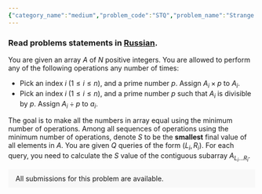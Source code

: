 ```yaml
---
{"category_name":"medium","problem_code":"STQ","problem_name":"Strange Queries","problemComponents":{"constraints":"- $1 \\leq N \\leq 10^{6}$\n- $1 \\leq Q \\leq 2 \\cdot 10^{5}$\n- $1 \\leq L_{i} \\leq R_{i} \\leq N$\n- $1 \\leq A_i \\leq 10^{6}$\n","constraintsState":true,"subtasks":"- 30 points : $1 \\leq R \\leq 10000$\n- 70 points : $1 \\leq R \\leq 10^9$\n","subtasksState":false,"inputFormat":"- The first line contains $N$ and $Q$ denoting the number of elements in the array and number of queries.\n- The second line contains $N$ space-separated integers $A_1, A_2, \\ldots, A_N$ denoting the given array.\n- $Q$ lines follow. The $i$-th line contains two space-separated integers $L_{i}$ and $R_{i}$ denoting the $i$-th query.\n","inputFormatState":true,"outputFormat":"For each query, output the value $S$ for the subarray on a single line.\n","outputFormatState":true,"sampleTestCases":{"0":{"id":1,"input":"4 2\n19 7 11 77\n2 4\n3 4","output":"77\n11","explanation":"- For the first query, there is only one sequence of operations that uses $2$ operations:\n\n    - Choose $i = 2$ and $p = 11$, assign $A_2 \\times 11 = 77$ to $A_2$.\n    - Choose $i = 3$ and $p = 7$, assign $A_3 \\times 7 = 77$ to $A_3$.\n\nWe can prove that there aren\u0027t any sequence of operations that uses $1$ operation, so the above sequence uses the least number of operations. The final $S$ value is $77$.\n\n- For the second query, there are two sequences of operations that uses $2$ operations. Those are:\n\n    - Choose $i = 3$ and $p = 7$, assign $A_3 \\times 7 = 77$ to $A_3$.\n    - Choose $i = 4$ and $p = 7$, assign $A_4 \\div 7 = 11$ to $A_4$.\n\nBoth of them are optimal in terms of number of operations. The first sequence of operations has the final value $S$ to be $77$, and the second sequence of operations has the final value $S$ to be $11$. Therefore, the answer to this query is $11$ (we need to minimize the final value $S$).","isDeleted":false}}},"video_editorial_url":"","languages_supported":{"0":"CPP14","1":"C","2":"JAVA","3":"PYTH 3.6","4":"CPP17","5":"PYTH","6":"PYP3","7":"CS2","8":"ADA","9":"PYPY","10":"TEXT","11":"PAS fpc","12":"NODEJS","13":"RUBY","14":"PHP","15":"GO","16":"HASK","17":"TCL","18":"PERL","19":"SCALA","20":"LUA","21":"kotlin","22":"BASH","23":"JS","24":"LISP sbcl","25":"rust","26":"PAS gpc","27":"BF","28":"CLOJ","29":"R","30":"D","31":"CAML","32":"FORT","33":"ASM","34":"swift","35":"FS","36":"WSPC","37":"LISP clisp","38":"SQL","39":"SCM guile","40":"PERL6","41":"ERL","42":"CLPS","43":"ICK","44":"NICE","45":"PRLG","46":"ICON","47":"COB","48":"SCM chicken","49":"PIKE","50":"SCM qobi","51":"ST","52":"SQLQ","53":"NEM"},"max_timelimit":3,"source_sizelimit":50000,"problem_author":"nots0fast","problem_tester":"","date_added":"14-09-2021","tags":{"0":"cook133","1":"cook133","2":"hard","3":"hard","4":"nots0fast","5":"number","6":"number","7":"probability","8":"probability"},"problem_difficulty_level":"Unavailable","best_tag":"Number Theory","editorial_url":"https://discuss.codechef.com/problems/STQ","time":{"view_start_date":1632078002,"submit_start_date":1632078002,"visible_start_date":1632078002,"end_date":1735669800},"is_direct_submittable":false,"problemDiscussURL":"https://discuss.codechef.com/search?q=STQ","is_proctored":false,"visitedContests":{},"layout":"problem"}
---
```

### Read problems statements in [Russian](https://www.codechef.com/download/translated/COOK133/russian/STQ.pdf).

You are given an array $A$ of $N$ positive integers. You are allowed to perform any of the following operations any number of times:

- Pick an index $i$ ($1 \le i \le n$), and a prime number $p$. Assign $A_i \times p$ to $A_i$.
- Pick an index $i$ ($1 \le i \le n$), and a prime number $p$ such that $A_i$ is divisible by $p$. Assign $A_i \div p$ to $a_i$.

The goal is to make all the numbers in array equal using the minimum number of operations. Among all sequences of operations using the minimum number of operations, denote $S$ to be the **smallest** final value of all elements in $A$. You are given $Q$ queries of the form $(L_{i}, R_{i})$. For each query, you need to calculate the $S$ value of the contiguous subarray $A_{L_i \ldots R_i}$.
<aside style='background: #f8f8f8;padding: 10px 15px;'><div>All submissions for this problem are available.</div></aside>